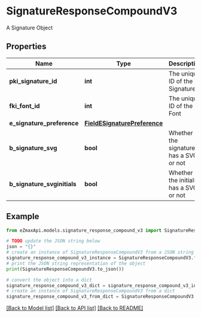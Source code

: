 # SignatureResponseCompoundV3

A Signature Object

## Properties

Name | Type | Description | Notes
------------ | ------------- | ------------- | -------------
**pki_signature_id** | **int** | The unique ID of the Signature | 
**fki_font_id** | **int** | The unique ID of the Font | 
**e_signature_preference** | [**FieldESignaturePreference**](FieldESignaturePreference.md) |  | 
**b_signature_svg** | **bool** | Whether the signature has a SVG or not | 
**b_signature_svginitials** | **bool** | Whether the initials has a SVG or not | 

## Example

```python
from eZmaxApi.models.signature_response_compound_v3 import SignatureResponseCompoundV3

# TODO update the JSON string below
json = "{}"
# create an instance of SignatureResponseCompoundV3 from a JSON string
signature_response_compound_v3_instance = SignatureResponseCompoundV3.from_json(json)
# print the JSON string representation of the object
print(SignatureResponseCompoundV3.to_json())

# convert the object into a dict
signature_response_compound_v3_dict = signature_response_compound_v3_instance.to_dict()
# create an instance of SignatureResponseCompoundV3 from a dict
signature_response_compound_v3_from_dict = SignatureResponseCompoundV3.from_dict(signature_response_compound_v3_dict)
```
[[Back to Model list]](../README.md#documentation-for-models) [[Back to API list]](../README.md#documentation-for-api-endpoints) [[Back to README]](../README.md)


